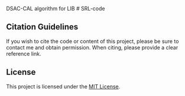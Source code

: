 DSAC-CAL algorithm for LIB # SRL-code 

## Citation Guidelines
If you wish to cite the code or content of this project, please be sure to contact me and obtain permission. When citing, please provide a clear reference link.

## License
This project is licensed under the [MIT License](LICENSE).
